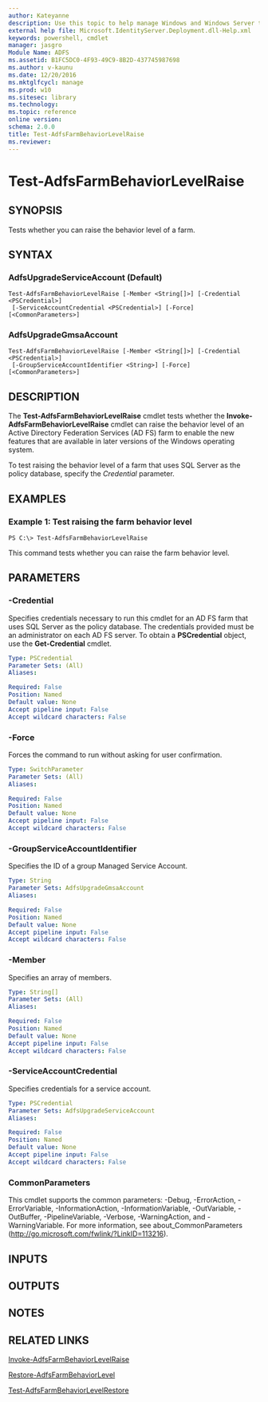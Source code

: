```yaml
---
author: Kateyanne
description: Use this topic to help manage Windows and Windows Server technologies with Windows PowerShell.
external help file: Microsoft.IdentityServer.Deployment.dll-Help.xml
keywords: powershell, cmdlet
manager: jasgro
Module Name: ADFS
ms.assetid: B1FC5DC0-4F93-49C9-8B2D-437745987698
ms.author: v-kaunu
ms.date: 12/20/2016
ms.mktglfcycl: manage
ms.prod: w10
ms.sitesec: library
ms.technology: 
ms.topic: reference
online version: 
schema: 2.0.0
title: Test-AdfsFarmBehaviorLevelRaise
ms.reviewer:
---
```


# Test-AdfsFarmBehaviorLevelRaise

## SYNOPSIS
Tests whether you can raise the behavior level of a farm.

## SYNTAX

### AdfsUpgradeServiceAccount (Default)
```
Test-AdfsFarmBehaviorLevelRaise [-Member <String[]>] [-Credential <PSCredential>]
 [-ServiceAccountCredential <PSCredential>] [-Force] [<CommonParameters>]
```

### AdfsUpgradeGmsaAccount
```
Test-AdfsFarmBehaviorLevelRaise [-Member <String[]>] [-Credential <PSCredential>]
 [-GroupServiceAccountIdentifier <String>] [-Force] [<CommonParameters>]
```

## DESCRIPTION
The **Test-AdfsFarmBehaviorLevelRaise** cmdlet tests whether the **Invoke-AdfsFarmBehaviorLevelRaise** cmdlet can raise the behavior level of an Active Directory Federation Services (AD FS) farm to enable the new features that are available in later versions of the Windows operating system.

To test raising the behavior level of a farm that uses SQL Server as the policy database, specify the *Credential* parameter.

## EXAMPLES

### Example 1: Test raising the farm behavior level
```
PS C:\> Test-AdfsFarmBehaviorLevelRaise
```

This command tests whether you can raise the farm behavior level.

## PARAMETERS

### -Credential
Specifies credentials necessary to run this cmdlet for an AD FS farm that uses SQL Server as the policy database.
The credentials provided must be an administrator on each AD FS server.
To obtain a **PSCredential** object, use the **Get-Credential** cmdlet.

```yaml
Type: PSCredential
Parameter Sets: (All)
Aliases: 

Required: False
Position: Named
Default value: None
Accept pipeline input: False
Accept wildcard characters: False
```

### -Force
Forces the command to run without asking for user confirmation.

```yaml
Type: SwitchParameter
Parameter Sets: (All)
Aliases: 

Required: False
Position: Named
Default value: None
Accept pipeline input: False
Accept wildcard characters: False
```

### -GroupServiceAccountIdentifier
Specifies the ID of a group Managed Service Account.

```yaml
Type: String
Parameter Sets: AdfsUpgradeGmsaAccount
Aliases: 

Required: False
Position: Named
Default value: None
Accept pipeline input: False
Accept wildcard characters: False
```

### -Member
Specifies an array of members.

```yaml
Type: String[]
Parameter Sets: (All)
Aliases: 

Required: False
Position: Named
Default value: None
Accept pipeline input: False
Accept wildcard characters: False
```

### -ServiceAccountCredential
Specifies credentials for a service account.

```yaml
Type: PSCredential
Parameter Sets: AdfsUpgradeServiceAccount
Aliases: 

Required: False
Position: Named
Default value: None
Accept pipeline input: False
Accept wildcard characters: False
```

### CommonParameters
This cmdlet supports the common parameters: -Debug, -ErrorAction, -ErrorVariable, -InformationAction, -InformationVariable, -OutVariable, -OutBuffer, -PipelineVariable, -Verbose, -WarningAction, and -WarningVariable. For more information, see about_CommonParameters (http://go.microsoft.com/fwlink/?LinkID=113216).

## INPUTS

## OUTPUTS

## NOTES

## RELATED LINKS

[Invoke-AdfsFarmBehaviorLevelRaise](./Invoke-AdfsFarmBehaviorLevelRaise.md)

[Restore-AdfsFarmBehaviorLevel](./Restore-AdfsFarmBehaviorLevel.md)

[Test-AdfsFarmBehaviorLevelRestore](./Test-AdfsFarmBehaviorLevelRestore.md)

